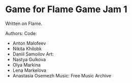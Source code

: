 # Game for Flame Game Jam 1

Written on Flame.

Authors:
Code:
- Anton Malofeev
- Nikita Khilobk
- Daniil Samoilov
Art:
- Nastya Gulkova
- Olya Markina
- Lena Markelova
- Anastasia Osemezh
Music:
Free Music Archive
